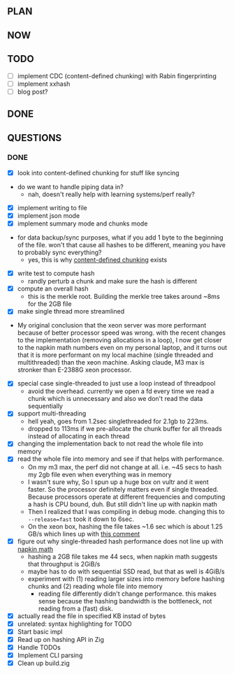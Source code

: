 ## PLAN

## NOW

## TODO
- [ ] implement CDC (content-defined chunking) with Rabin fingerprinting
- [ ] implement xxhash
- [ ] blog post?

## DONE

## QUESTIONS

### DONE
- [x] look into content-defined chunking for stuff like syncing
- do we want to handle piping data in?
  - nah, doesn't really help with learning systems/perf really?
- [x] implement writing to file
- [x] implement json mode
- [x] implement summary mode and chunks mode
- for data backup/sync purposes, what if you add 1 byte to the beginning of the file. won't that cause all hashes to be different, meaning you have to probably sync everything?
  - yes, this is why [content-defined chunking](https://joshleeb.com/posts/content-defined-chunking.html) exists
- [x] write test to compute hash
  - randly perturb a chunk and make sure the hash is different
- [x] compute an overall hash
  - this is the merkle root. Building the merkle tree takes around ~8ms for the 2GB file
- [x] make single thread more streamlined
- My original conclusion that the xeon server was more performant because of better processor speed was wrong. with the recent changes to the implementation (removing allocations in a loop), I now get closer to the napkin math numbers even on my personal laptop, and it turns out that it is more performant on my local machine (single threaded and multithreaded) than the xeon machine. Asking claude, M3 max is stronker than E-2388G xeon processor.
- [x] special case single-threaded to just use a loop instead of threadpool
  - avoid the overhead. currently we open a fd every time we read a chunk which is unnecessary and also we don't read the data sequentially
- [x] support multi-threading
  - hell yeah, goes from 1.2sec singlethreaded for 2.1gb to 223ms.
  - dropped to 113ms if we pre-allocate the chunk buffer for all threads instead of allocating in each thread
- [x] changing the implementation back to not read the whole file into memory
- [x] read the whole file into memory and see if that helps with performance.
  - On my m3 max, the perf did not change at all. i.e. ~45 secs to hash my 2gb file even when everything was in memory
  - I wasn't sure why, So I spun up a huge box on vultr and it went faster. So the processor definitely matters even if single threaded. Because processors operate at different frequencies and computing a hash is CPU bound, duh. But still didn't line up with napkin math
  - Then I realized that I was compiling in debug mode. changing this to `--release=fast` took it down to 6sec.
  - On the xeon box, hashing the file takes ~1.6 sec which is about 1.25 GB/s which lines up with [this comment](https://github.com/sirupsen/napkin-math/pull/32#issue-2501810610)
- [x] figure out why single-threaded hash performance does not line up with [napkin math](https://github.com/sirupsen/napkin-math)
   - hashing a 2GB file takes me 44 secs, when napkin math suggests that throughput is 2GiB/s
   - maybe has to do with sequential SSD read, but that as well is 4GiB/s
   - experiment with (1) reading larger sizes into memory before hashing chunks and (2) reading whole file into memory
     - reading file differently didn't change performance. this makes sense because the hashing bandwidth is the bottleneck, not reading from a (fast) disk.
- [x] actually read the file in specified KB instad of bytes
- [x] unrelated: syntax highlighting for TODO
- [x] Start basic impl
- [x] Read up on hashing API in Zig
- [x] Handle TODOs
- [x] Implement CLI parsing
- [x] Clean up build.zig
